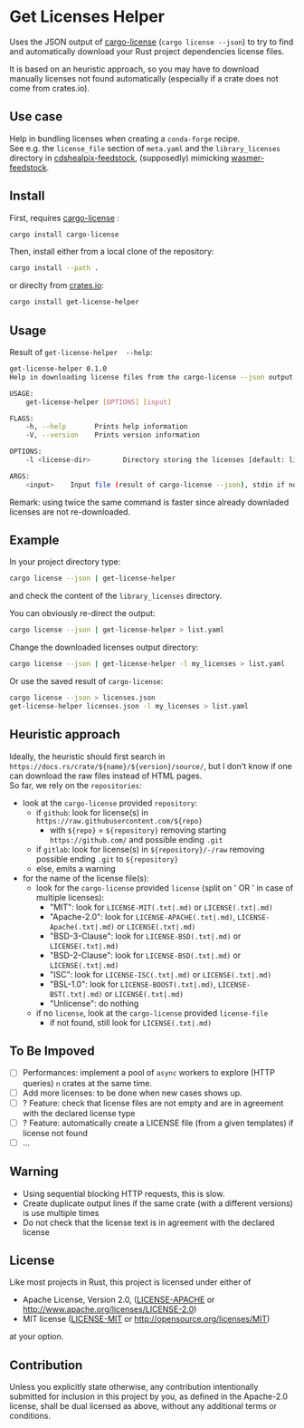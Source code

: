 Get Licenses Helper
===================

Uses the JSON output of [cargo-license](https://github.com/onur/cargo-license) (`cargo license --json`)
to try to find and automatically download your Rust project dependencies license files.  

It is based on an heuristic approach, so you may have to download manually licenses not found automatically
(especially if a crate does not come from crates.io).


Use case
--------

Help in bundling licenses when creating a `conda-forge` recipe.  
See e.g. the `license_file` section of `meta.yaml` and the `library_licenses` directory in
[cdshealpix-feedstock](https://github.com/conda-forge/cdshealpix-feedstock/tree/master/recipe),
(supposedly) mimicking [wasmer-feedstock](https://github.com/conda-forge/wasmer-feedstock/tree/682a7bf5ac5e723176e3a34fc32880b4adcae022/recipe).


Install
-------

First, requires [cargo-license](https://github.com/onur/cargo-license) :
```bash
cargo install cargo-license
```

Then, install either from a local clone of the repository:
```bash
cargo install --path .
```
or direclty from [crates.io](https://crates.io/):
```bash
cargo install get-license-helper
```

Usage
-----
Result of `get-license-helper  --help`:
```bash
get-license-helper 0.1.0
Help in downloading license files from the cargo-license --json output.

USAGE:
    get-license-helper [OPTIONS] [input]

FLAGS:
    -h, --help       Prints help information
    -V, --version    Prints version information

OPTIONS:
    -l <license-dir>        Directory storing the licenses [default: library_licenses]

ARGS:
    <input>    Input file (result of cargo-license --json), stdin if not present
```

Remark: using twice the same command is faster since already downladed licenses are not re-downloaded.

Example
-------

In your project directory type:
```bash
cargo license --json | get-license-helper
```
and check the content of the `library_licenses` directory.

You can obviously re-direct the output:
```bash
cargo license --json | get-license-helper > list.yaml
```

Change the downloaded licenses output directory:
```bash
cargo license --json | get-license-helper -l my_licenses > list.yaml
```

Or use the saved result of `cargo-license`:
```bash
cargo license --json > licenses.json
get-license-helper licenses.json -l my_licenses > list.yaml
```


Heuristic approach
------------------

Ideally, the heuristic should first search in `https://docs.rs/crate/${name}/${version}/source/`,
but I don't know if one can download the raw files instead of HTML pages.  
So far, we rely on the `repositories`:
* look at the `cargo-license` provided `repository`:
    + if `github`: look for license(s) in `https://raw.githubusercontent.com/${repo}`
        - with `${repo}` = `${repository}` removing starting `https://github.com/` and possible ending `.git`
    + if `gitlab`: look for license(s) in `${repository}/-/raw` removing possible ending `.git` to `${repository}`
    + else, emits a warning
* for the name of the license file(s):
    + look for the `cargo-license` provided `license` (split on ' OR ' in case of multiple licenses):
        - "MIT": look for `LICENSE-MIT(.txt|.md)` or `LICENSE(.txt|.md)`
        - "Apache-2.0": look for `LICENSE-APACHE(.txt|.md)`, `LICENSE-Apache(.txt|.md)` or `LICENSE(.txt|.md)`
        - "BSD-3-Clause": look for `LICENSE-BSD(.txt|.md)` or `LICENSE(.txt|.md)`
        - "BSD-2-Clause": look for `LICENSE-BSD(.txt|.md)` or `LICENSE(.txt|.md)`
        - "ISC":  look for `LICENSE-ISC(.txt|.md)` or `LICENSE(.txt|.md)`
        - "BSL-1.0": look for `LICENSE-BOOST(.txt|.md)`, `LICENSE-BST(.txt|.md)` or `LICENSE(.txt|.md)`
        - "Unlicense": do nothing
    + if no `license`, look at the `cargo-license` provided `license-file`
        - if not found, still look for `LICENSE(.txt|.md)`

To Be Impoved
--------------

* [ ] Performances: implement a pool of `async` workers to explore (HTTP queries) `n` crates at the same time.
* [ ] Add more licenses: to be done when new cases shows up.
* [ ] ? Feature: check that license files are not empty and are in agreement with the declared license type
* [ ] ? Feature: automatically create a LICENSE file (from a given templates) if license not found
* [ ] ...

Warning
--------

* Using sequential blocking HTTP requests, this is slow.
* Create duplicate output lines if the same crate (with a different versions) is use multiple times
* Do not check that the license text is in agreement with the declared license

License
-------

Like most projects in Rust, this project is licensed under either of

* Apache License, Version 2.0, ([LICENSE-APACHE](LICENSE-APACHE) or
  http://www.apache.org/licenses/LICENSE-2.0)
* MIT license ([LICENSE-MIT](LICENSE-MIT) or
  http://opensource.org/licenses/MIT)

at your option.


Contribution
------------

Unless you explicitly state otherwise, any contribution intentionally submitted
for inclusion in this project by you, as defined in the Apache-2.0 license,
shall be dual licensed as above, without any additional terms or conditions.







